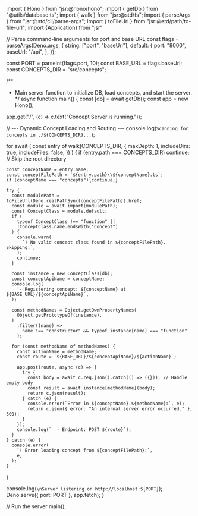 import { Hono } from "jsr:@hono/hono";
import { getDb } from "@utils/database.ts";
import { walk } from "jsr:@std/fs";
import { parseArgs } from "jsr:@std/cli/parse-args";
import { toFileUrl } from "jsr:@std/path/to-file-url";
import {Application} from "jsr"

// Parse command-line arguments for port and base URL
const flags = parseArgs(Deno.args, {
  string: ["port", "baseUrl"],
  default: {
    port: "8000",
    baseUrl: "/api",
  },
});

const PORT = parseInt(flags.port, 10);
const BASE_URL = flags.baseUrl;
const CONCEPTS_DIR = "src/concepts";

/**
 * Main server function to initialize DB, load concepts, and start the server.
 */
async function main() {
  const [db] = await getDb();
  const app = new Hono();

  app.get("/", (c) => c.text("Concept Server is running."));

  // --- Dynamic Concept Loading and Routing ---
  console.log(`Scanning for concepts in ./${CONCEPTS_DIR}...`);

  for await (
    const entry of walk(CONCEPTS_DIR, {
      maxDepth: 1,
      includeDirs: true,
      includeFiles: false,
    })
  ) {
    if (entry.path === CONCEPTS_DIR) continue; // Skip the root directory

    const conceptName = entry.name;
    const conceptFilePath = `${entry.path}\\${conceptName}.ts`;
    if (conceptName === "concepts"){continue;}

    try {
      const modulePath = toFileUrl(Deno.realPathSync(conceptFilePath)).href;
      const module = await import(modulePath);
      const ConceptClass = module.default;
      if (
        typeof ConceptClass !== "function" ||
        !ConceptClass.name.endsWith("Concept")
      ) {
        console.warn(
          `! No valid concept class found in ${conceptFilePath}. Skipping.`,
        );
        continue;
      }

      const instance = new ConceptClass(db);
      const conceptApiName = conceptName;
      console.log(
        `- Registering concept: ${conceptName} at ${BASE_URL}/${conceptApiName}`,
      );

      const methodNames = Object.getOwnPropertyNames(
        Object.getPrototypeOf(instance),
      )
        .filter((name) =>
          name !== "constructor" && typeof instance[name] === "function"
        );

      for (const methodName of methodNames) {
        const actionName = methodName;
        const route = `${BASE_URL}/${conceptApiName}/${actionName}`;

        app.post(route, async (c) => {
          try {
            const body = await c.req.json().catch(() => ({})); // Handle empty body
            const result = await instance[methodName](body);
            return c.json(result);
          } catch (e) {
            console.error(`Error in ${conceptName}.${methodName}:`, e);
            return c.json({ error: "An internal server error occurred." }, 500);
          }
        });
        console.log(`  - Endpoint: POST ${route}`);
      }
    } catch (e) {
      console.error(
        `! Error loading concept from ${conceptFilePath}:`,
        e,
      );
    }
  }

  console.log(`\nServer listening on http://localhost:${PORT}`);
  Deno.serve({ port: PORT }, app.fetch);
}

// Run the server
main();
